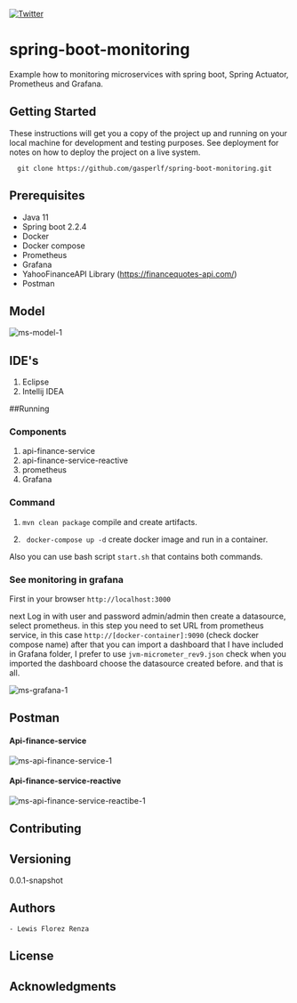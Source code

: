 [![Twitter](https://img.shields.io/github/followers/gasperlf.svg?label=Follow%20Me&logo=twitter&style=social)](https://twitter.com/gasper_lf)

# spring-boot-monitoring
Example how to monitoring microservices with spring boot, Spring Actuator, Prometheus and Grafana.

## Getting Started
These instructions will get you a copy of the project up and running on your local machine for development and testing purposes. See deployment for notes on how to deploy the project on a live system.

      git clone https://github.com/gasperlf/spring-boot-monitoring.git

## Prerequisites

- Java 11
- Spring boot 2.2.4
- Docker
- Docker compose
- Prometheus
- Grafana
- YahooFinanceAPI Library (https://financequotes-api.com/)
- Postman

## Model
<img src="https://i.ibb.co/khpQz25/monitoring-services.png" alt="ms-model-1" border="0">

## IDE's

1. Eclipse
2. Intellij IDEA

##Running
### Components

1. api-finance-service
2. api-finance-service-reactive
3. prometheus
4. Grafana

### Command

1. `mvn clean package` compile and create artifacts.

2. ` docker-compose up -d` create docker image and run in a container.

Also you can use bash script `start.sh` that contains both commands.


### See monitoring in grafana

First in your browser `http://localhost:3000` 

next Log in with user and password admin/admin
then create a datasource, select prometheus.
in this step you need to set URL from prometheus service, in this case `http://[docker-container]:9090` (check docker compose name)
after that you can import a dashboard that I have included in Grafana folder, I prefer to use `jvm-micrometer_rev9.json`
check when you imported the dashboard choose the datasource created before.
and that is all.

<img src="https://i.ibb.co/wKXGQbW/grafana-dashboard.jpg" alt="ms-grafana-1" border="0">

## Postman

#### Api-finance-service
<img src="https://i.ibb.co/5rQ31QW/api-finance-service.png" alt="ms-api-finance-service-1" border="0"> 

#### Api-finance-service-reactive
<img src="https://i.ibb.co/JdPkj2F/api-finance-service-reactive.png" alt="ms-api-finance-service-reactibe-1" border="0">

## Contributing

## Versioning

0.0.1-snapshot

## Authors

    - Lewis Florez Renza

## License

## Acknowledgments


